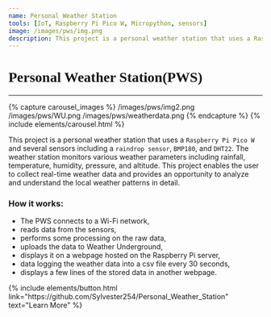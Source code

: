 ```yaml
---
name: Personal Weather Station
tools: [IoT, Raspberry Pi Pico W, Micropython, sensors]
image: /images/pws/img.png
description: This project is a personal weather station that uses a Raspberry Pi Pico W and several weather sensors.
---
```


<h1 style="font-family: Georgia;">Personal Weather Station(PWS)</h1>

---

{% capture carousel_images %}
/images/pws/img2.png
/images/pws/WU.png
/images/pws/weatherdata.png
{% endcapture %}
{% include elements/carousel.html %}


This project is a personal weather station that uses a `Raspberry Pi Pico W` and several sensors including a `raindrop sensor`, `BMP180`, and `DHT22`. The weather station monitors various weather parameters including rainfall, temperature, humidity, pressure, and altitude. This project enables the user to collect real-time weather data and provides an opportunity to analyze and understand the local weather patterns in detail.

### How it works: 
- The PWS connects to a Wi-Fi network,
- reads data from the sensors,
- performs some processing on the raw data,
- uploads the data to Weather Underground,
- displays it on a webpage hosted on the Raspberry Pi server,
- data logging the weather data into a csv file every 30 seconds,
- displays a few lines of the stored data in another webpage.

<p class="text-center">
{% include elements/button.html link="https://github.com/Sylvester254/Personal_Weather_Station" text="Learn More" %}
</p>